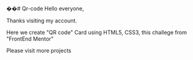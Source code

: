 ��#   Q r - c o d e 
 
Hello everyone,

Thanks visiting my account.

Here we create "QR code" Card using HTML5, CSS3,
this challege from "FrontEnd Mentor"

Please visit more projects

